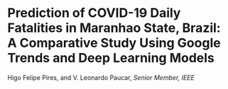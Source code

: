 # Prediction of COVID-19 Daily Fatalities in Maranhao State, Brazil: A Comparative Study Using Google Trends and Deep Learning Models
Higo Felipe Pires, and V. Leonardo Paucar, *Senior Member, IEEE*
